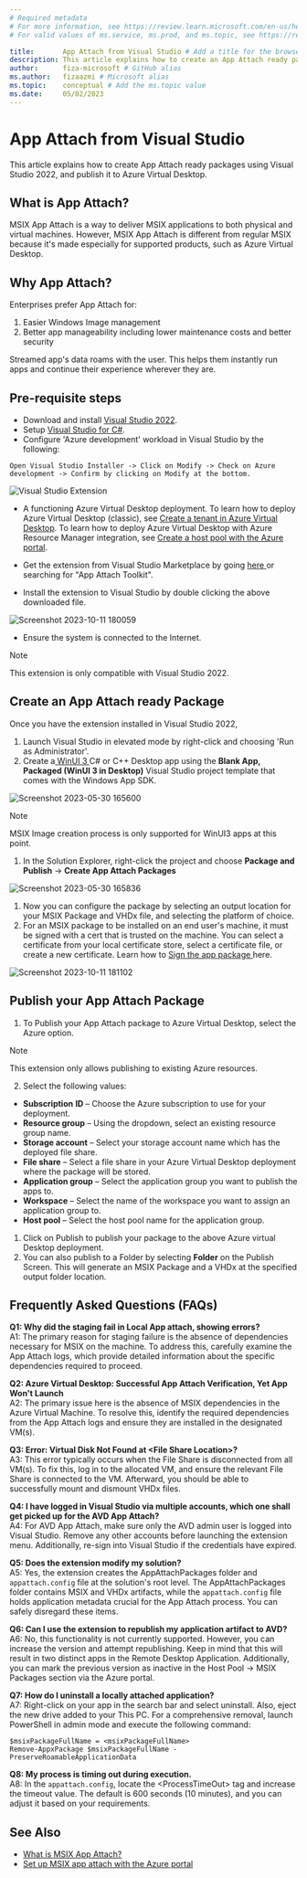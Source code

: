 ```yaml
---
# Required metadata
# For more information, see https://review.learn.microsoft.com/en-us/help/platform/learn-editor-add-metadata?branch=main
# For valid values of ms.service, ms.prod, and ms.topic, see https://review.learn.microsoft.com/en-us/help/platform/metadata-taxonomies?branch=main

title:       App Attach from Visual Studio # Add a title for the browser tab
description: This article explains how to create an App Attach ready package using Visual Studio 2022 and publish it to Azure Virtual Desktop # Add a meaningful description for search results
author:      fiza-microsoft # GitHub alias
ms.author:   fizaazmi # Microsoft alias
ms.topic:    conceptual # Add the ms.topic value
ms.date:     05/02/2023
---
```


# App Attach from Visual Studio

This article explains how to create App Attach ready packages using Visual Studio 2022, and publish it to Azure Virtual Desktop.   
  
## What is App Attach?
 
MSIX App Attach is a way to deliver MSIX applications to both physical and virtual machines. However, MSIX App Attach is different from regular MSIX because it's made especially for supported products, such as Azure Virtual Desktop.  
  
## Why App Attach?  
Enterprises prefer App Attach for:
1. Easier Windows Image management 
2. Better app manageability including lower maintenance costs and better security 

Streamed app's data roams with the user. This helps them instantly run apps and continue their experience wherever they are.   
  
## Pre-requisite steps  
- Download and install [Visual Studio 2022](https://visualstudio.microsoft.com/vs/).
- Setup [Visual Studio for C#](/windows/apps/windows-app-sdk/set-up-your-development-environment?tabs=cs-vs-community%2Ccpp-vs-community%2Cvs-2022-17-1-a%2Cvs-2022-17-1-b).
- Configure 'Azure development' workload in Visual Studio by the following:

```
Open Visual Studio Installer -> Click on Modify -> Check on Azure development -> Confirm by clicking on Modify at the bottom.
```
![Visual Studio Extension](https://github.com/bansalsushant/msix-docs/assets/15215151/e517e795-4dc6-4337-8ad8-3b70f4725f19)

- A functioning Azure Virtual Desktop deployment. To learn how to deploy Azure Virtual Desktop (classic), see [Create a tenant in Azure Virtual Desktop](/azure/virtual-desktop/virtual-desktop-fall-2019/tenant-setup-azure-active-directory). To learn how to deploy Azure Virtual Desktop with Azure Resource Manager integration, see [Create a host pool with the Azure portal](/azure/virtual-desktop/create-host-pools-azure-marketplace).

- Get the extension from Visual Studio Marketplace by going [here ](https://marketplace.visualstudio.com/items?itemName=AppStreamingDeveloperServices.AppAttachToolkit)or searching for "App Attach Toolkit".
- Install the extension to Visual Studio by double clicking the above downloaded file.

![Screenshot 2023-10-11 180059](media/app-attach-from-visualstudio/screenshot-2023-10-11-180059.png)

- Ensure the system is connected to the Internet.

> [!NOTE] 
> This extension is only compatible with Visual Studio 2022.

## Create an App Attach ready Package  
Once you have the extension installed in Visual Studio 2022,
1. Launch Visual Studio in elevated mode by right-click and choosing 'Run as Administrator'.
1. Create a[ WinUI 3 ](/windows/apps/winui/winui3/create-your-first-winui3-app) C# or C++ Desktop app using the **Blank App, Packaged (WinUI 3 in Desktop)** Visual Studio project template that comes with the Windows App SDK.   

![Screenshot 2023-05-30 165600](media/app-attach-from-visualstudio/screenshot-2023-05-30-165600.png)

> [!NOTE]
> MSIX Image creation process is only supported for WinUI3 apps at this point.
1. In the Solution Explorer, right-click the project and choose __Package and Publish__ -> __Create App Attach Packages__  

![Screenshot 2023-05-30 165836](media/app-attach-from-visualstudio/screenshot-2023-05-30-165836.png)

1. Now you can configure the package by selecting an output location for your MSIX Package and VHDx file, and selecting the platform of choice.   
1. For an MSIX package to be installed on an end user's machine, it must be signed with a cert that is trusted on the machine. You can select a certificate from your local certificate store, select a certificate file, or create a new certificate. Learn how to [Sign the app package ](/windows/msix/package/sign-app-package-using-signtool)here.

![Screenshot 2023-10-11 181102](media/app-attach-from-visualstudio/screenshot-2023-10-11-181102.png)

## Publish your App Attach Package 
1. To Publish your App Attach package to Azure Virtual Desktop, select the Azure option.

> [!NOTE] 
> This extension only allows publishing to existing Azure resources.

2. Select the following values:  

- __Subscription__ **ID** – Choose the Azure subscription to use for your deployment.  
- __Resource group__ – Using the dropdown, select an existing resource group name.  
- __Storage account__ – Select your storage account name which has the deployed file share.   
- __File share__ – Select a file share in your Azure Virtual Desktop deployment where the package will be stored.  
- __Application group__ – Select the application group you want to publish the apps to.  
- __Workspace__ – Select the name of the workspace you want to assign an application group to.  
- __Host pool__ – Select the host pool name for the application group.  

1. Click on Publish to publish your package to the above Azure virtual Desktop deployment.
1. You can also publish to a Folder by selecting __Folder__ on the Publish Screen. This will generate an MSIX Package and a VHDx at the specified output folder location.

## Frequently Asked Questions (FAQs)
**Q1: Why did the staging fail in Local App attach, showing errors?**    
A1: The primary reason for staging failure is the absence of dependencies necessary for MSIX on the machine. To address this, carefully examine the App Attach logs, which provide detailed information about the specific dependencies required to proceed. 

**Q2: Azure Virtual Desktop: Successful App Attach Verification, Yet App Won't Launch**   
A2: The primary issue here is the absence of MSIX dependencies in the Azure Virtual Machine. To resolve this, identify the required dependencies from the App Attach logs and ensure they are installed in the designated VM(s). 

**Q3: Error: Virtual Disk Not Found at \<File Share Location\>?**   
A3: This error typically occurs when the File Share is disconnected from all VM(s). To fix this, log in to the allocated VM, and ensure the relevant File Share is connected to the VM. Afterward, you should be able to successfully mount and dismount VHDx files. 

**Q4: I have logged in Visual Studio via multiple accounts, which one shall get picked up for the AVD App Attach?**   
A4: For AVD App Attach, make sure only the AVD admin user is logged into Visual Studio. Remove any other accounts before launching the extension menu. Additionally, re-sign into Visual Studio if the credentials have expired. 

**Q5: Does the extension modify my solution?**   
A5: Yes, the extension creates the AppAttachPackages folder and `appattach.config` file at the solution's root level. The AppAttachPackages folder contains MSIX and VHDx artifacts, while the `appattach.config` file holds application metadata crucial for the App Attach process. You can safely disregard these items. 

**Q6: Can I use the extension to republish my application artifact to AVD?**   
A6: No, this functionality is not currently supported. However, you can increase the version and attempt republishing. Keep in mind that this will result in two distinct apps in the Remote Desktop Application. Additionally, you can mark the previous version as inactive in the Host Pool -> MSIX Packages section via the Azure portal. 

**Q7: How do I uninstall a locally attached application?**   
A7: Right-click on your app in the search bar and select uninstall. Also, eject the new drive added to your This PC. For a comprehensive removal, launch PowerShell in admin mode and execute the following command: 





```azurepowershell
$msixPackageFullName = <msixPackageFullName> 
Remove-AppxPackage $msixPackageFullName -PreserveRoamableApplicationData 
```

**Q8: My process is timing out during execution.**   
A8: In the `appattach.config`, locate the \<ProcessTimeOut\> tag and increase the timeout value. The default is 600 seconds (10 minutes), and you can adjust it based on your requirements. 

## See Also

- [What is MSIX App Attach?](/azure/virtual-desktop/what-is-app-attach)
- [Set up MSIX app attach with the Azure portal](/azure/virtual-desktop/app-attach-azure-portal)


